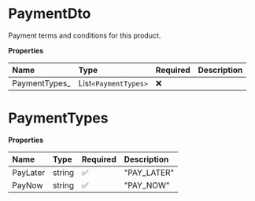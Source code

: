 # PaymentDto

Payment terms and conditions for this product.

**Properties**

| Name           | Type                 | Required | Description |
| :------------- | :------------------- | :------- | :---------- |
| PaymentTypes\_ | List`<PaymentTypes>` | ❌       |             |

# PaymentTypes

**Properties**

| Name     | Type   | Required | Description |
| :------- | :----- | :------- | :---------- |
| PayLater | string | ✅       | "PAY_LATER" |
| PayNow   | string | ✅       | "PAY_NOW"   |

<!-- This file was generated by liblab | https://liblab.com/ -->

